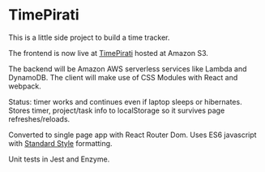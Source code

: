 TimePirati
===
This is a little side project to build a time tracker.

The frontend is now live at [TimePirati](http://timepirati.mikesilversides.com.s3-website-us-east-1.amazonaws.com/) hosted at Amazon S3.

The backend will be Amazon AWS serverless services like Lambda and DynamoDB.
The client will make use of CSS Modules with React and webpack.

Status: timer works and continues even if laptop sleeps or hibernates.
Stores timer, project/task info to localStorage so it survives page refreshes/reloads.

Converted to single page app with React Router Dom.
Uses ES6 javascript with [Standard Style](https://standardjs.com/) formatting.

Unit tests in Jest and Enzyme.
